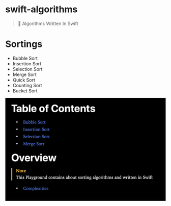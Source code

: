 # swift-algorithms

> 🧠 Algorithms Written In Swift

# Sortings

  - Bubble Sort
  - Insertion Sort
  - Selection Sort
  - Merge Sort
  - Quick Sort
  - Counting Sort
  - Bucket Sort

![](https://github.com/trilliwon/Algorithms/blob/master/swift-algorithms/assets/ex_toc.png)


